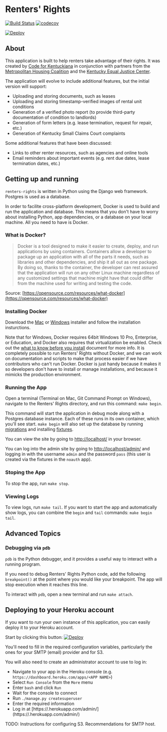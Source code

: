 Renters' Rights
===============

[![Build Status](https://travis-ci.com/codeforkyana/renters-rights.svg?branch=master)](https://travis-ci.com/codeforkyana/renters-rights) [![codecov](https://codecov.io/gh/codeforkyana/renters-rights/branch/master/graph/badge.svg)](https://codecov.io/gh/codeforkyana/renters-rights)

[![Deploy](https://www.herokucdn.com/deploy/button.svg)](https://heroku.com/deploy)

About
-----------------
This application is built to help renters take advantage of their rights.
It was created by [Code for Kentuckiana](https://codeforkentuckiana.org) in conjunction with partners from the [Metropolitan Housing Coalition](http://www.metropolitanhousing.org) and the [Kentucky Equal Justice Center](https://www.kyequaljustice.org).

The application will evolve to include additional features, but the initial version will support:

* Uploading and storing documents, such as leases
* Uploading and storing timestamp-verified images of rental unit conditions
* Generation of a verified photo report (to provide third-party documentation of condition to landlords)
* Generation of form letters (e.g. lease termination, request for repair, etc.)
* Generation of Kentucky Small Claims Court complaints

Some additional features that have been discussed:

* Links to other renter resources, such as agencies and online tools
* Email reminders about important events (e.g. rent due dates, lease termination dates, etc.)    

Getting up and running
-----------------
`renters-rights` is written in Python using the Django web framework. Postgres is used as a database.

In order to facilite cross-platform development, Docker is used to build and run the application and database. This means that you don't have to worry about installing Python, app dependencies, or a database on your local machine. All you need to have is Docker.

### What is Docker?
> Docker is a tool designed to make it easier to create, deploy, and run applications by using containers. Containers allow a developer to package up an application with all of the parts it needs, such as libraries and other dependencies, and ship it all out as one package. By doing so, thanks to the container, the developer can rest assured that the application will run on any other Linux machine regardless of any customized settings that machine might have that could differ from the machine used for writing and testing the code.
 
Source: [https://opensource.com/resources/what-docker](https://opensource.com/resources/what-docker)

### Installing Docker
Download the [Mac](https://store.docker.com/editions/community/docker-ce-desktop-mac) or [Windows](https://store.docker.com/editions/community/docker-ce-desktop-windows) installer and follow the installation insturctions.

Note that for Windows, Docker requires 64bit Windows 10 Pro, Enterprise, or Education, and Docker also requires that virtualization be enabled. Check out the [what to know before you install](https://docs.docker.com/docker-for-windows/install/#what-to-know-before-you-install) document for more info. It is completely possible to run Renters' Rights without Docker, and we can work on documentation and scripts to make that process easier if we have contributors who can't run Docker. Docker is just handy because it makes it so developers don't have to install or manage installations, and because it mimicks the production environment.

### Running the App
Open a terminal (Terminal on Mac, Git Command Prompt on Windows), navigate to the Renters' Rights directory, and run this command: `make begin`.

This command will start the application in debug mode along with a Postgres database instance. Each of these runs in its own container, which you'll see start. `make begin` will also set up the database by running [migrations](https://docs.djangoproject.com/en/2.1/topics/migrations/) and installing [fixtures](https://docs.djangoproject.com/en/2.1/howto/initial-data/#providing-data-with-fixtures).

You can view the site by going to [http://localhost/](http://localhost/) in your browser.

You can log into the admin site by going to [http://localhost/admin/](http://localhost/admin/) and logging in with the username `admin` and the password `pass` (this user is created via the fixtures in the `noauth` app).

### Stoping the App
To stop the app, run `make stop`.

### Viewing Logs
To view logs, run `make tail`.
If you want to start the app and automatically show logs, you can combine the `begin` and `tail` commands: `make begin tail`.

Advanced Topics
-----------------
### Debugging via `pdb`
`pdb` is the Python debugger, and it provides a useful way to interact with a running program.

If you need to debug Renters' Rights Python code, add the following `breakpoint()` at the point where you would like your breakpoint. The app will stop execution when it reaches this line.

To interact with `pdb`, open a new terminal and run `make attach`.

Deploying to your Heroku account
-----------------
If you want to run your own instance of this application, you can easily deploy it to your Heroku account.

Start by clicking this button:
[![Deploy](https://www.herokucdn.com/deploy/button.svg)](https://heroku.com/deploy)

You'll need to fill in the required configuration variables, particularly the ones for your SMTP (email) provider and for S3.

You will also need to create an administrator account to use to log in:

- Navigate to your app in the Heroku console (e.g. `https://dashboard.heroku.com/apps/<APP NAME>`)
- Select `Run Console` from the `More` menu
- Enter `bash` and click `Run`
- Wait for the console to connect
- Run `./manage.py createsuperuser`
- Enter the required information
- Log in at [https://<APP NAME>.herokuapp.com/admin/](https://<APP NAME>.herokuapp.com/admin/) 

TODO: Instructions for configuring S3. Recommendations for SMTP host. 